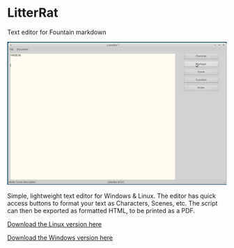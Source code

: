 # LitterRat
Text editor for Fountain markdown

![Linux GIF](Typing.gif)

Simple, lightweight text editor for Windows & Linux. The editor has quick access buttons to format your text as Characters, Scenes, etc.
The script can then be exported as formatted HTML, to be printed as a PDF.

[Download the Linux version here](https://github.com/cyberfilth/LitterRat/releases/download/v0.9.8/LitterRat_Linux.zip)

[Download the Windows version here](https://github.com/cyberfilth/LitterRat/releases/download/v0.9.8/LitterRat_Windows.zip)
